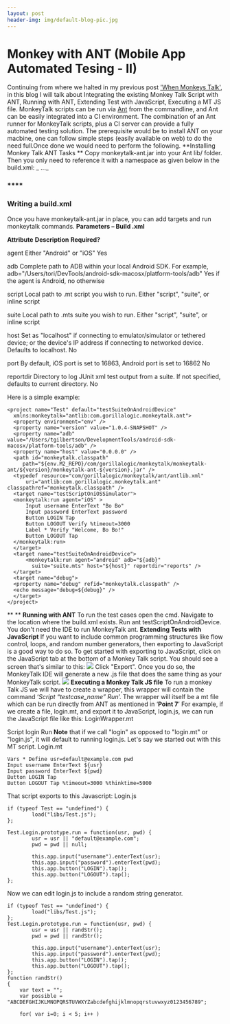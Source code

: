 ```yaml
---
layout: post
header-img: img/default-blog-pic.jpg
---
```


# Monkey with ANT (Mobile App Automated Tesing - II)

Continuing from where we halted in my previous post ['When Monkeys Talk'](/2012/09/18/mobile-app-automation-testing/), in this blog I will talk about Integrating the existing Monkey Talk Script with ANT, Running with ANT, Extending Test with JavaScript, Executing a MT JS file. MonkeyTalk scripts can be run via [Ant](http://ant.apache.org/) from the commandline, and Ant can be easily integrated into a CI environment. The combination of an Ant runner for MonkeyTalk scripts, plus a CI server can provide a fully automated testing solution. The prerequisite would be to install ANT on your macbine, one can follow simple steps (easily available on web) to do the need full.Once done we would need to perform the following. **Installing Monkey Talk ANT Tasks ** Copy monkeytalk-ant.jar into your Ant lib/ folder. Then you only need to reference it with a namespace as given below in the build.xml: _<project xmlns:monkeytalk="antlib:com.gorillalogic.monkeytalk.ant">_ _ ..._ _</project>_

### ****

### **Writing a build.xml**

Once you have monkeytalk-ant.jar in place, you can add targets and run monkeytalk commands. **Parameters – Build .xml**

**Attribute**
**Description**
**Required?**

agent
Either "Android" or "iOS"
Yes

adb
Complete path to ADB within your local Android SDK. For example, adb="/Users/tori/DevTools/android-sdk-macosx/platform-tools/adb"
Yes if the agent is Android, no otherwise

script
Local path to .mt script you wish to run.
Either "script", "suite", or inline script

suite
Local path to .mts suite you wish to run.
Either "script", "suite", or inline script

host
Set as "localhost" if connecting to emulator/simulator or tethered device; or the device's IP address if connecting to networked device. Defaults to localhost.
No

port
By default, iOS port is set to 16863, Android port is set to 16862
No

reportdir
Directory to log JUnit xml test output from a suite. If not specified, defaults to current directory.
No

Here is a simple example: 
    
    
    <project name="Test" default="testSuiteOnAndroidDevice"
      xmlns:monkeytalk="antlib:com.gorillalogic.monkeytalk.ant">
      <property environment="env" />
      <property name="version" value="1.0.4-SNAPSHOT" />
      <property name="adb" value="/Users/tgilbertson/DevelopmentTools/android-sdk-macosx/platform-tools/adb" />
      <property name="host" value="0.0.0.0" />
      <path id="monkeytalk.classpath"
         path="${env.M2_REPO}/com/gorillalogic/monkeytalk/monkeytalk-ant/${version}/monkeytalk-ant-${version}.jar" />
      <typedef resource="com/gorillalogic/monkeytalk/ant/antlib.xml"
          uri="antlib:com.gorillalogic.monkeytalk.ant" classpathref="monkeytalk.classpath" />
      <target name="testScriptOniOSSimulator">
      <monkeytalk:run agent="iOS" >
          Input username EnterText "Bo Bo" 
          Input password EnterText password
          Button LOGIN Tap
          Button LOGOUT Verify %timeout=3000
          Label * Verify "Welcome, Bo Bo!"
          Button LOGOUT Tap
      </monkeytalk:run>
      </target>
      <target name="testSuiteOnAndroidDevice">
          <monkeytalk:run agent="android" adb="${adb}"
            suite="suite.mts" host="${host}" reportdir="reports" />
      </target>
      <target name="debug">
      <property name="debug" refid="monkeytalk.classpath" />
      <echo message="debug=${debug}" />
      </target>
    </project>

** ** **Running with ANT** To run the test cases open the cmd. Navigate to the location where the build.xml exists. Run ant testScriptOnAndroidDevice. You don't need the IDE to run MonkeyTalk ant. **Extending Tests with JavaScript** If you want to include common programming structures like flow control, loops, and random number generators, then exporting to JavaScript is a good way to do so. To get started with exporting to JavaScript, click on the JavaScript tab at the bottom of a Monkey Talk script. You should see a screen that's similar to this: ![](/wp-content/uploads/2012/10/Screen-Shot-2012-11-01-at-12.00.50-AM1-300x137.png) Click "Export". Once you do so, the MonkeyTalk IDE will generate a new .js file that does the same thing as your MonkeyTalk script. ![](http://xebee.xebia.in/wp-content/uploads/2012/10/Screen-Shot-2012-11-01-at-12.02.50-AM-300x150.png) **Executing a Monkey Talk JS file** To run a monkey Talk JS we will have to create a wrapper, this wrapper will contain the command ‘_Script “testcase_name” Run_’. The wrapper will itself be a mt file which can be run directly from ANT as mentioned in ‘**Point 7**’ For example, if we create a file, login.mt, and export it to JavaScript, login.js, we can run the JavaScript file like this: LoginWrapper.mt 

Script login Run
**Note** that if we call "login" as opposed to "login.mt" or "login.js", it will default to running login.js. Let's say we started out with this MT script. Login.mt 
    
    
    Vars * Define usr=default@example.com pwd
    Input username EnterText ${usr}
    Input password EnterText ${pwd}
    Button LOGIN Tap
    Button LOGOUT Tap %timeout=3000 %thinktime=5000

That script exports to this Javascript: Login.js 
    
    
    if (typeof Test == "undefined") {
            load("libs/Test.js");
    };
    
    Test.Login.prototype.run = function(usr, pwd) {
            usr = usr || "default@example.com";
            pwd = pwd || null;
    
            this.app.input("username").enterText(usr);
            this.app.input("password").enterText(pwd);
            this.app.button("LOGIN").tap();
            this.app.button("LOGOUT").tap();
    };

Now we can edit login.js to include a random string generator. 
    
    
    if (typeof Test == "undefined") {
            load("libs/Test.js");
    };
    Test.Login.prototype.run = function(usr, pwd) {
            usr = usr || randStr();
            pwd = pwd || randStr();
    
            this.app.input("username").enterText(usr);
            this.app.input("password").enterText(pwd);
            this.app.button("LOGIN").tap();
            this.app.button("LOGOUT").tap();
    };
    function randStr()
    {
        var text = "";
        var possible = "ABCDEFGHIJKLMNOPQRSTUVWXYZabcdefghijklmnopqrstuvwxyz0123456789";
    
        for( var i=0; i < 5; i++ )